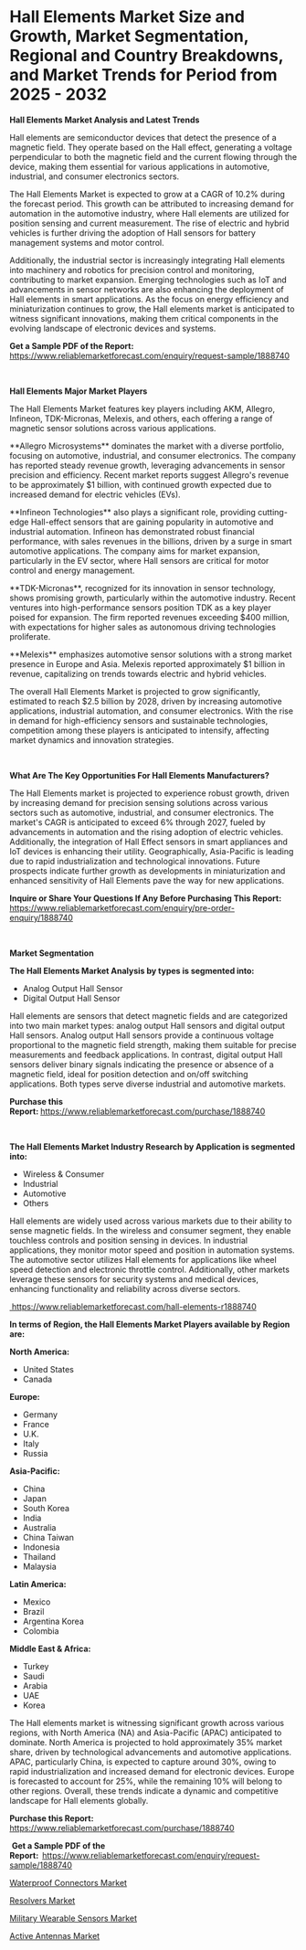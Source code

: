 <p><h1>Hall Elements Market Size and Growth, Market Segmentation, Regional and Country Breakdowns, and Market Trends for Period from 2025 -  2032</h1></p><p><strong>Hall Elements Market Analysis and Latest Trends</strong></p>
<p><p>Hall elements are semiconductor devices that detect the presence of a magnetic field. They operate based on the Hall effect, generating a voltage perpendicular to both the magnetic field and the current flowing through the device, making them essential for various applications in automotive, industrial, and consumer electronics sectors.</p><p>The Hall Elements Market is expected to grow at a CAGR of 10.2% during the forecast period. This growth can be attributed to increasing demand for automation in the automotive industry, where Hall elements are utilized for position sensing and current measurement. The rise of electric and hybrid vehicles is further driving the adoption of Hall sensors for battery management systems and motor control.</p><p>Additionally, the industrial sector is increasingly integrating Hall elements into machinery and robotics for precision control and monitoring, contributing to market expansion. Emerging technologies such as IoT and advancements in sensor networks are also enhancing the deployment of Hall elements in smart applications. As the focus on energy efficiency and miniaturization continues to grow, the Hall elements market is anticipated to witness significant innovations, making them critical components in the evolving landscape of electronic devices and systems.</p></p>
<p><strong>Get a Sample PDF of the Report:&nbsp;</strong> <a href="https://www.reliablemarketforecast.com/enquiry/request-sample/1888740?utm_campaign=1900&utm_medium=2&utm_source=Github&utm_content=ia&utm_term=11022025&utm_id=hall-elements">https://www.reliablemarketforecast.com/enquiry/request-sample/1888740</a></p>
<p>&nbsp;</p>
<p><strong>Hall Elements Major Market Players</strong></p>
<p><p>The Hall Elements Market features key players including AKM, Allegro, Infineon, TDK-Micronas, Melexis, and others, each offering a range of magnetic sensor solutions across various applications. </p><p>**Allegro Microsystems** dominates the market with a diverse portfolio, focusing on automotive, industrial, and consumer electronics. The company has reported steady revenue growth, leveraging advancements in sensor precision and efficiency. Recent market reports suggest Allegro's revenue to be approximately $1 billion, with continued growth expected due to increased demand for electric vehicles (EVs).</p><p>**Infineon Technologies** also plays a significant role, providing cutting-edge Hall-effect sensors that are gaining popularity in automotive and industrial automation. Infineon has demonstrated robust financial performance, with sales revenues in the billions, driven by a surge in smart automotive applications. The company aims for market expansion, particularly in the EV sector, where Hall sensors are critical for motor control and energy management.</p><p>**TDK-Micronas**, recognized for its innovation in sensor technology, shows promising growth, particularly within the automotive industry. Recent ventures into high-performance sensors position TDK as a key player poised for expansion. The firm reported revenues exceeding $400 million, with expectations for higher sales as autonomous driving technologies proliferate.</p><p>**Melexis** emphasizes automotive sensor solutions with a strong market presence in Europe and Asia. Melexis reported approximately $1 billion in revenue, capitalizing on trends towards electric and hybrid vehicles.</p><p>The overall Hall Elements Market is projected to grow significantly, estimated to reach $2.5 billion by 2028, driven by increasing automotive applications, industrial automation, and consumer electronics. With the rise in demand for high-efficiency sensors and sustainable technologies, competition among these players is anticipated to intensify, affecting market dynamics and innovation strategies.</p></p>
<p>&nbsp;</p>
<p><strong>What Are The Key Opportunities For Hall Elements Manufacturers?</strong></p>
<p><p>The Hall Elements market is projected to experience robust growth, driven by increasing demand for precision sensing solutions across various sectors such as automotive, industrial, and consumer electronics. The market's CAGR is anticipated to exceed 6% through 2027, fueled by advancements in automation and the rising adoption of electric vehicles. Additionally, the integration of Hall Effect sensors in smart appliances and IoT devices is enhancing their utility. Geographically, Asia-Pacific is leading due to rapid industrialization and technological innovations. Future prospects indicate further growth as developments in miniaturization and enhanced sensitivity of Hall Elements pave the way for new applications.</p></p>
<p><strong>Inquire or Share Your Questions If Any Before Purchasing This Report:</strong> <a href="https://www.reliablemarketforecast.com/enquiry/pre-order-enquiry/1888740?utm_campaign=1900&utm_medium=2&utm_source=Github&utm_content=ia&utm_term=11022025&utm_id=hall-elements">https://www.reliablemarketforecast.com/enquiry/pre-order-enquiry/1888740</a></p>
<p>&nbsp;</p>
<p><strong>Market Segmentation</strong></p>
<p><strong>The Hall Elements Market Analysis by types is segmented into:</strong></p>
<p><ul><li>Analog Output Hall Sensor</li><li>Digital Output Hall Sensor</li></ul></p>
<p><p>Hall elements are sensors that detect magnetic fields and are categorized into two main market types: analog output Hall sensors and digital output Hall sensors. Analog output Hall sensors provide a continuous voltage proportional to the magnetic field strength, making them suitable for precise measurements and feedback applications. In contrast, digital output Hall sensors deliver binary signals indicating the presence or absence of a magnetic field, ideal for position detection and on/off switching applications. Both types serve diverse industrial and automotive markets.</p></p>
<p><strong>Purchase this Report:&nbsp;</strong><a href="https://www.reliablemarketforecast.com/purchase/1888740?utm_campaign=1900&utm_medium=2&utm_source=Github&utm_content=ia&utm_term=11022025&utm_id=hall-elements">https://www.reliablemarketforecast.com/purchase/1888740</a></p>
<p>&nbsp;</p>
<p><strong>The Hall Elements Market Industry Research by Application is segmented into:</strong></p>
<p><ul><li>Wireless & Consumer</li><li>Industrial</li><li>Automotive</li><li>Others</li></ul></p>
<p><p>Hall elements are widely used across various markets due to their ability to sense magnetic fields. In the wireless and consumer segment, they enable touchless controls and position sensing in devices. In industrial applications, they monitor motor speed and position in automation systems. The automotive sector utilizes Hall elements for applications like wheel speed detection and electronic throttle control. Additionally, other markets leverage these sensors for security systems and medical devices, enhancing functionality and reliability across diverse sectors.</p></p>
<p><a href="https://www.reliablemarketforecast.com/hall-elements-r1888740?utm_campaign=1900&utm_medium=2&utm_source=Github&utm_content=ia&utm_term=11022025&utm_id=hall-elements">&nbsp;https://www.reliablemarketforecast.com/hall-elements-r1888740</a></p>
<p><strong>In terms of Region, the Hall Elements Market Players available by Region are:</strong></p>
<p>
    <p> <strong> North America: </strong>
        <ul>
            <li>United States</li>
            <li>Canada</li>
        </ul>
        </p> 
    <p> <strong> Europe: </strong>
        <ul>
            <li>Germany</li>
            <li>France</li>
            <li>U.K.</li>
            <li>Italy</li>
            <li>Russia</li>
        </ul>
        </p> 
    <p> <strong> Asia-Pacific: </strong>
        <ul>
            <li>China</li>
            <li>Japan</li>
            <li>South Korea</li>
            <li>India</li>
            <li>Australia</li>
            <li>China Taiwan</li>
            <li>Indonesia</li>
            <li>Thailand</li>
            <li>Malaysia</li>
        </ul>
        </p> 
    <p> <strong> Latin America: </strong>
        <ul>
            <li>Mexico</li>
            <li>Brazil</li>
            <li>Argentina Korea</li>
            <li>Colombia</li>
        </ul>
        </p> 
    <p> <strong> Middle East & Africa: </strong>
        <ul>
            <li>Turkey</li>
            <li>Saudi</li>
            <li>Arabia</li>
            <li>UAE</li>
            <li>Korea</li>
        </ul>
    </p>
    </p>
<p><p>The Hall elements market is witnessing significant growth across various regions, with North America (NA) and Asia-Pacific (APAC) anticipated to dominate. North America is projected to hold approximately 35% market share, driven by technological advancements and automotive applications. APAC, particularly China, is expected to capture around 30%, owing to rapid industrialization and increased demand for electronic devices. Europe is forecasted to account for 25%, while the remaining 10% will belong to other regions. Overall, these trends indicate a dynamic and competitive landscape for Hall elements globally.</p></p>
<p><strong>Purchase this Report: </strong><a href="https://www.reliablemarketforecast.com/purchase/1888740?utm_campaign=1900&utm_medium=2&utm_source=Github&utm_content=ia&utm_term=11022025&utm_id=hall-elements">https://www.reliablemarketforecast.com/purchase/1888740</a></p>
<p>&nbsp;<strong>Get a Sample PDF of the Report:&nbsp;&nbsp;</strong><a href="https://www.reliablemarketforecast.com/enquiry/request-sample/1888740?utm_campaign=1900&utm_medium=2&utm_source=Github&utm_content=ia&utm_term=11022025&utm_id=hall-elements">https://www.reliablemarketforecast.com/enquiry/request-sample/1888740</a></p>
<p><strong></strong></p>
<p><p><a href="https://github.com/santosh758595/Market-Research-Report-List-7/blob/main/waterproof-connectors-market.md?utm_campaign=1900&utm_medium=2&utm_source=Github&utm_content=ia&utm_term=11022025&utm_id=hall-elements">Waterproof Connectors Market</a></p><p><a href="https://github.com/osamhcombre/Market-Research-Report-List-1/blob/main/resolvers-market.md?utm_campaign=1900&utm_medium=2&utm_source=Github&utm_content=ia&utm_term=11022025&utm_id=hall-elements">Resolvers Market</a></p><p><a href="https://github.com/cobinaydin13/Market-Research-Report-List-1/blob/main/military-wearable-sensors-market.md?utm_campaign=1900&utm_medium=2&utm_source=Github&utm_content=ia&utm_term=11022025&utm_id=hall-elements">Military Wearable Sensors Market</a></p><p><a href="https://github.com/jakussheilrw/Market-Research-Report-List-1/blob/main/active-antennas-market.md?utm_campaign=1900&utm_medium=2&utm_source=Github&utm_content=ia&utm_term=11022025&utm_id=hall-elements">Active Antennas Market</a></p></p>